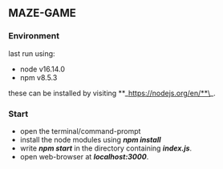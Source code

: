 ## MAZE-GAME

### Environment

last run using:

-   node v16.14.0
-   npm v8.5.3

these can be installed by visiting **\_https://nodejs.org/en/**\_.

### Start

-   open the terminal/command-prompt
-   install the node modules using **_npm install_**
-   write **_npm start_** in the directory containing **_index.js_**.
-   open web-browser at **_localhost:3000_**.
